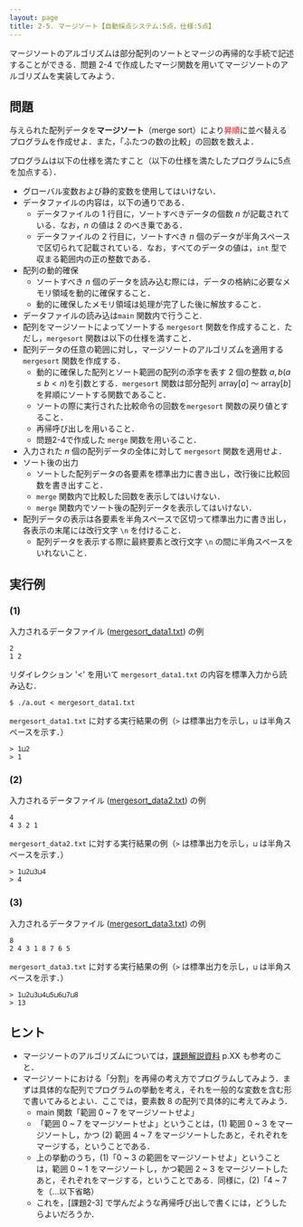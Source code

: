 ```yaml
---
layout: page
title: 2-5. マージソート【自動採点システム:5点，仕様:5点】
---
```


マージソートのアルゴリズムは部分配列のソートとマージの再帰的な手続で記述することができる．問題 2-4 で作成したマージ関数を用いてマージソートのアルゴリズムを実装してみよう．

## 問題
与えられた配列データを**マージソート**（merge sort）により<font color="red">昇順</font>に並べ替えるプログラムを作成せよ．また，「ふたつの数の比較」の回数を数えよ．

プログラムは以下の仕様を満たすこと（以下の仕様を満たしたプログラムに5点を加点する）．

- グローバル変数および静的変数を使用してはいけない．
- データファイルの内容は，以下の通りである．
  - データファイルの 1 行目に，ソートすべきデータの個数 $n$ が記載されている．なお，$n$ の値は 2 のべき乗である．
  - データファイルの 2 行目に，ソートすべき $n$ 個のデータが半角スペースで区切られて記載されている．なお，すべてのデータの値は，`int` 型で収まる範囲内の正の整数である．
- 配列の動的確保
  - ソートすべき $n$ 個のデータを読み込む際には，データの格納に必要なメモリ領域を動的に確保すること．
  - 動的に確保したメモリ領域は処理が完了した後に解放すること．
- データファイルの読み込は`main` 関数内で行うこと.
- 配列をマージソートによってソートする `mergesort` 関数を作成すること．ただし，`mergesort` 関数は以下の仕様を満すこと．
- 配列データの任意の範囲に対し，マージソートのアルゴリズムを適用する `mergesort` 関数を作成する．
  - 動的に確保した配列とソート範囲の配列の添字を表す 2 個の整数 $a,b (a \leq b<n)$を引数とする．`mergesort` 関数は部分配列 array[$a$] 〜 array[$b$] を昇順にソートする関数であること．
  - ソートの際に実行された比較命令の回数を`mergesort` 関数の戻り値とすること．
  - 再帰呼び出しを用いること．
  - 問題2-4で作成した `merge` 関数を用いること．
- 入力された $n$ 個の配列データの全体に対して `mergesort` 関数を適用せよ．
- ソート後の出力
    - ソートした配列データの各要素を標準出力に書き出し，改行後に比較回数を書き出すこと．
	- `merge` 関数内で比較した回数を表示してはいけない．
    - `merge` 関数内でソート後の配列データを表示してはいけない．
- 配列データの表示は各要素を半角スペースで区切って標準出力に書き出し，各表示の末尾には改行文字 `\n` を付けること．
	- 配列データを表示する際に最終要素と改行文字 `\n` の間に半角スペースをいれないこと．

## 実行例

### (1)

入力されるデータファイル ([mergesort_data1.txt](./mergesort_data1.txt)) の例

```
2
1 2
```


リダイレクション '<' を用いて `mergesort_data1.txt` の内容を標準入力から読み込む．

```
$ ./a.out < mergesort_data1.txt
```

`mergesort_data1.txt` に対する実行結果の例（`>` は標準出力を示し，`⊔` は半角スペースを示す．）

```
> 1⊔2
> 1
```

### (2)

入力されるデータファイル ([mergesort_data2.txt](./mergesort_data2.txt)) の例

```
4
4 3 2 1
```

`mergesort_data2.txt` に対する実行結果の例（`>` は標準出力を示し，`⊔` は半角スペースを示す．）

```
> 1⊔2⊔3⊔4
> 4
```

### (3)

入力されるデータファイル ([mergesort_data3.txt](./mergesort_data3.txt)) の例

```
8
2 4 3 1 8 7 6 5
```

`mergesort_data3.txt` に対する実行結果の例（`>` は標準出力を示し，`⊔` は半角スペースを示す．）

```
> 1⊔2⊔3⊔4⊔5⊔6⊔7⊔8
> 13
```

## ヒント

- マージソートのアルゴリズムについては，[課題解説資料](http://ecei-tohoku.github.io/ppa/tmp_kadai2_2017/kadai2-intro.pdf) p.XX も参考のこと．
- マージソートにおける「分割」を再帰の考え方でプログラムしてみよう．まずは具体的な配列でプログラムの挙動を考え，それを一般的な変数を含む形で書いてみるとよい．ここでは，要素数 8 の配列で具体的に考えてみよう．
    - main 関数「範囲 0 ~ 7 をマージソートせよ」
    - 「範囲 0 ~ 7 をマージソートせよ」ということは，(1) 範囲 0 ~ 3 をマージソートし，かつ (2) 範囲 4 ~ 7 をマージソートしたあと，それぞれをマージする，ということである．
    - 上の挙動のうち，(1)「0 ~ 3 の範囲をマージソートせよ」ということは，範囲 0 ~ 1 をマージソートし，かつ範囲 2 ~ 3 をマージソートしたあと，それぞれをマージする，ということである．同様に，(2)「4 ~ 7 を（...以下省略）
    - これを，[課題2-3] で学んだような再帰呼び出しで書くには，どうしたらよいだろうか．
